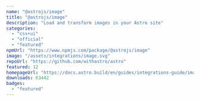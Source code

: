 ```yaml
---
name: "@astrojs/image"
title: "@astrojs/image"
description: "Load and transform images in your Astro site"
categories:
  - "css+ui"
  - "official"
  - "featured"
npmUrl: "https://www.npmjs.com/package/@astrojs/image"
image: "/assets/integrations/image.svg"
repoUrl: "https://github.com/withastro/astro"
featured: 12
homepageUrl: "https://docs.astro.build/en/guides/integrations-guide/image/"
downloads: 63442
badges:
  - "featured"
---
```

